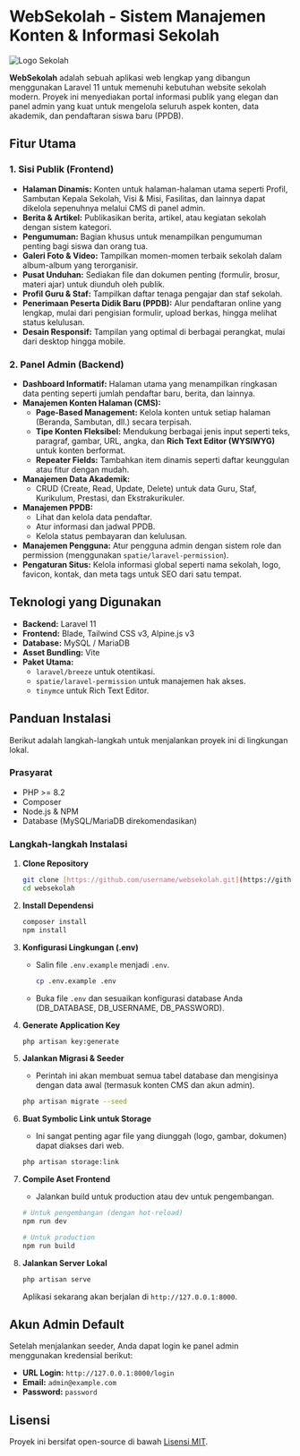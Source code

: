 # WebSekolah - Sistem Manajemen Konten & Informasi Sekolah

![Logo Sekolah](https://placehold.co/600x300/38bdf8/ffffff?text=WebSekolah)

**WebSekolah** adalah sebuah aplikasi web lengkap yang dibangun menggunakan Laravel 11 untuk memenuhi kebutuhan website sekolah modern. Proyek ini menyediakan portal informasi publik yang elegan dan panel admin yang kuat untuk mengelola seluruh aspek konten, data akademik, dan pendaftaran siswa baru (PPDB).

## Fitur Utama

### 1. Sisi Publik (Frontend)
- **Halaman Dinamis:** Konten untuk halaman-halaman utama seperti Profil, Sambutan Kepala Sekolah, Visi & Misi, Fasilitas, dan lainnya dapat dikelola sepenuhnya melalui CMS di panel admin.
- **Berita & Artikel:** Publikasikan berita, artikel, atau kegiatan sekolah dengan sistem kategori.
- **Pengumuman:** Bagian khusus untuk menampilkan pengumuman penting bagi siswa dan orang tua.
- **Galeri Foto & Video:** Tampilkan momen-momen terbaik sekolah dalam album-album yang terorganisir.
- **Pusat Unduhan:** Sediakan file dan dokumen penting (formulir, brosur, materi ajar) untuk diunduh oleh publik.
- **Profil Guru & Staf:** Tampilkan daftar tenaga pengajar dan staf sekolah.
- **Penerimaan Peserta Didik Baru (PPDB):** Alur pendaftaran online yang lengkap, mulai dari pengisian formulir, upload berkas, hingga melihat status kelulusan.
- **Desain Responsif:** Tampilan yang optimal di berbagai perangkat, mulai dari desktop hingga mobile.

### 2. Panel Admin (Backend)
- **Dashboard Informatif:** Halaman utama yang menampilkan ringkasan data penting seperti jumlah pendaftar baru, berita, dan lainnya.
- **Manajemen Konten Halaman (CMS):**
    - **Page-Based Management:** Kelola konten untuk setiap halaman (Beranda, Sambutan, dll.) secara terpisah.
    - **Tipe Konten Fleksibel:** Mendukung berbagai jenis input seperti teks, paragraf, gambar, URL, angka, dan **Rich Text Editor (WYSIWYG)** untuk konten berformat.
    - **Repeater Fields:** Tambahkan item dinamis seperti daftar keunggulan atau fitur dengan mudah.
- **Manajemen Data Akademik:**
    - CRUD (Create, Read, Update, Delete) untuk data Guru, Staf, Kurikulum, Prestasi, dan Ekstrakurikuler.
- **Manajemen PPDB:**
    - Lihat dan kelola data pendaftar.
    - Atur informasi dan jadwal PPDB.
    - Kelola status pembayaran dan kelulusan.
- **Manajemen Pengguna:** Atur pengguna admin dengan sistem role dan permission (menggunakan `spatie/laravel-permission`).
- **Pengaturan Situs:** Kelola informasi global seperti nama sekolah, logo, favicon, kontak, dan meta tags untuk SEO dari satu tempat.

## Teknologi yang Digunakan
- **Backend:** Laravel 11
- **Frontend:** Blade, Tailwind CSS v3, Alpine.js v3
- **Database:** MySQL / MariaDB
- **Asset Bundling:** Vite
- **Paket Utama:**
    - `laravel/breeze` untuk otentikasi.
    - `spatie/laravel-permission` untuk manajemen hak akses.
    - `tinymce` untuk Rich Text Editor.

## Panduan Instalasi

Berikut adalah langkah-langkah untuk menjalankan proyek ini di lingkungan lokal.

### Prasyarat
- PHP >= 8.2
- Composer
- Node.js & NPM
- Database (MySQL/MariaDB direkomendasikan)

### Langkah-langkah Instalasi

1.  **Clone Repository**
    ```bash
    git clone [https://github.com/username/websekolah.git](https://github.com/username/websekolah.git)
    cd websekolah
    ```

2.  **Install Dependensi**
    ```bash
    composer install
    npm install
    ```

3.  **Konfigurasi Lingkungan (.env)**
    - Salin file `.env.example` menjadi `.env`.
      ```bash
      cp .env.example .env
      ```
    - Buka file `.env` dan sesuaikan konfigurasi database Anda (DB_DATABASE, DB_USERNAME, DB_PASSWORD).

4.  **Generate Application Key**
    ```bash
    php artisan key:generate
    ```

5.  **Jalankan Migrasi & Seeder**
    - Perintah ini akan membuat semua tabel database dan mengisinya dengan data awal (termasuk konten CMS dan akun admin).
    ```bash
    php artisan migrate --seed
    ```

6.  **Buat Symbolic Link untuk Storage**
    - Ini sangat penting agar file yang diunggah (logo, gambar, dokumen) dapat diakses dari web.
    ```bash
    php artisan storage:link
    ```

7.  **Compile Aset Frontend**
    - Jalankan build untuk production atau dev untuk pengembangan.
    ```bash
    # Untuk pengembangan (dengan hot-reload)
    npm run dev

    # Untuk production
    npm run build
    ```

8.  **Jalankan Server Lokal**
    ```bash
    php artisan serve
    ```
    Aplikasi sekarang akan berjalan di `http://127.0.0.1:8000`.

## Akun Admin Default

Setelah menjalankan seeder, Anda dapat login ke panel admin menggunakan kredensial berikut:
-   **URL Login:** `http://127.0.0.1:8000/login`
-   **Email:** `admin@example.com`
-   **Password:** `password`

## Lisensi

Proyek ini bersifat open-source di bawah [Lisensi MIT](https://opensource.org/licenses/MIT).
